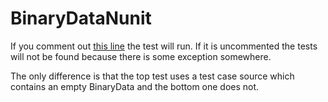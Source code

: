 # BinaryDataNunit

If you comment out [this line](https://github.com/m-nash/BinaryDataNunit/blob/main/BinaryDataNunit/TestClass.cs#L7) the test will run.
If it is uncommented the tests will not be found because there is some exception somewhere.

The only difference is that the top test uses a test case source which contains an empty BinaryData and the bottom one does not.

